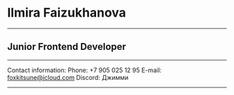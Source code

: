 # Ilmira Faizukhanova
****
## Junior Frontend Developer
****
Contact information:
Phone: +7 905 025 12 95
E-mail: foxkitsune@icloud.com
Discord: Джимми
****
